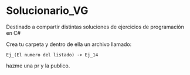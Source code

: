 # Solucionario_VG

Destinado a compartir distintas soluciones de ejercicios de programación en C#

Crea tu carpeta y dentro de ella un archivo llamado: 

    Ej_(El numero del listado) -> Ej_14

hazme una pr y la publico.
